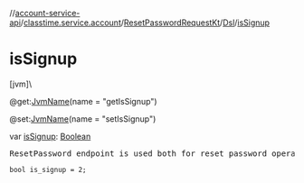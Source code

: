 //[account-service-api](../../../../index.md)/[classtime.service.account](../../index.md)/[ResetPasswordRequestKt](../index.md)/[Dsl](index.md)/[isSignup](is-signup.md)

# isSignup

[jvm]\

@get:[JvmName](https://kotlinlang.org/api/latest/jvm/stdlib/kotlin.jvm/-jvm-name/index.html)(name = &quot;getIsSignup&quot;)

@set:[JvmName](https://kotlinlang.org/api/latest/jvm/stdlib/kotlin.jvm/-jvm-name/index.html)(name = &quot;setIsSignup&quot;)

var [isSignup](is-signup.md): [Boolean](https://kotlinlang.org/api/latest/jvm/stdlib/kotlin/-boolean/index.html)

<pre>
ResetPassword endpoint is used both for reset password operation and signup.
</pre>

<code>bool is_signup = 2;</code>
